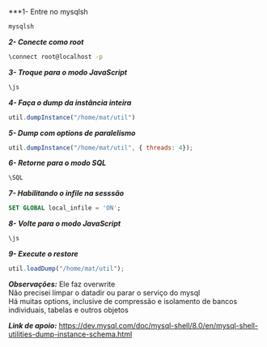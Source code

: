 ***1- Entre no mysqlsh
```bash
mysqlsh
```

***2- Conecte como root***
```bash
\connect root@localhost -p
```

***3- Troque para o modo JavaScript***
```bash
\js
```

***4- Faça o dump da instância inteira***
```javascript
util.dumpInstance("/home/mat/util")
```

***5- Dump com options de paralelismo***
```javascript
util.dumpInstance("/home/mat/util", { threads: 4});
```

***6- Retorne para o modo SQL***
```bash
\SQL
```

***7- Habilitando o infile na sesssão***
```SQL
SET GLOBAL local_infile = 'ON';
```

***8- Volte para o modo JavaScript***
```bash
\js
```

***9- Execute o restore***
```javascript
util.loadDump("/home/mat/util");
```

***Observações:***
Ele faz overwrite   
Não precisei limpar o datadir ou parar o serviço do mysql   
Há muitas options, inclusive de compressão e isolamento de bancos individuais, tabelas e outros objetos

***Link de apoio:***
https://dev.mysql.com/doc/mysql-shell/8.0/en/mysql-shell-utilities-dump-instance-schema.html
